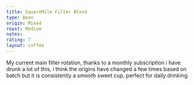 ```yaml
---
title: SquareMile Filter Blend
type: Bean
origin: Mixed
roast: Medium
notes: 
rating: 7
layout: coffee
---
```


My current main filter rotation, thanks to a monthly subscription i have drunk a lot of this, i think the origins have changed a few times based on batch but it is consistently a smooth sweet cup, perfect for daily drinking.

